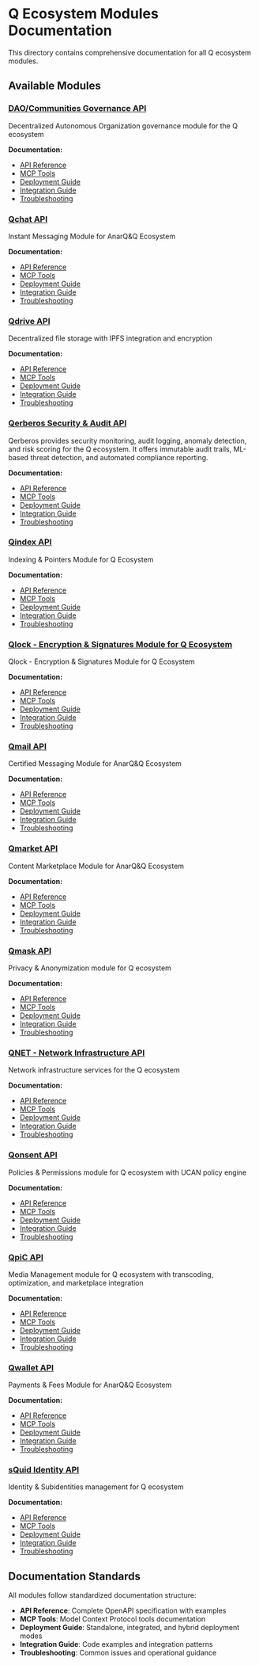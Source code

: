 # Q Ecosystem Modules Documentation

This directory contains comprehensive documentation for all Q ecosystem modules.

## Available Modules

### [DAO/Communities Governance API](./dao/README.md)

Decentralized Autonomous Organization governance module for the Q ecosystem

**Documentation:**
- [API Reference](./dao/api-reference.md)
- [MCP Tools](./dao/mcp-tools.md)
- [Deployment Guide](./dao/deployment-guide.md)
- [Integration Guide](./dao/integration-guide.md)
- [Troubleshooting](./dao/troubleshooting.md)

### [Qchat API](./qchat/README.md)

Instant Messaging Module for AnarQ&Q Ecosystem

**Documentation:**
- [API Reference](./qchat/api-reference.md)
- [MCP Tools](./qchat/mcp-tools.md)
- [Deployment Guide](./qchat/deployment-guide.md)
- [Integration Guide](./qchat/integration-guide.md)
- [Troubleshooting](./qchat/troubleshooting.md)

### [Qdrive API](./qdrive/README.md)

Decentralized file storage with IPFS integration and encryption

**Documentation:**
- [API Reference](./qdrive/api-reference.md)
- [MCP Tools](./qdrive/mcp-tools.md)
- [Deployment Guide](./qdrive/deployment-guide.md)
- [Integration Guide](./qdrive/integration-guide.md)
- [Troubleshooting](./qdrive/troubleshooting.md)

### [Qerberos Security & Audit API](./qerberos/README.md)

Qerberos provides security monitoring, audit logging, anomaly detection, and risk scoring
for the Q ecosystem. It offers immutable audit trails, ML-based threat detection,
and automated compliance reporting.


**Documentation:**
- [API Reference](./qerberos/api-reference.md)
- [MCP Tools](./qerberos/mcp-tools.md)
- [Deployment Guide](./qerberos/deployment-guide.md)
- [Integration Guide](./qerberos/integration-guide.md)
- [Troubleshooting](./qerberos/troubleshooting.md)

### [Qindex API](./qindex/README.md)

Indexing & Pointers Module for Q Ecosystem

**Documentation:**
- [API Reference](./qindex/api-reference.md)
- [MCP Tools](./qindex/mcp-tools.md)
- [Deployment Guide](./qindex/deployment-guide.md)
- [Integration Guide](./qindex/integration-guide.md)
- [Troubleshooting](./qindex/troubleshooting.md)

### [Qlock - Encryption & Signatures Module for Q Ecosystem](./qlock/README.md)

Qlock - Encryption & Signatures Module for Q Ecosystem

**Documentation:**
- [API Reference](./qlock/api-reference.md)
- [MCP Tools](./qlock/mcp-tools.md)
- [Deployment Guide](./qlock/deployment-guide.md)
- [Integration Guide](./qlock/integration-guide.md)
- [Troubleshooting](./qlock/troubleshooting.md)

### [Qmail API](./qmail/README.md)

Certified Messaging Module for AnarQ&Q Ecosystem

**Documentation:**
- [API Reference](./qmail/api-reference.md)
- [MCP Tools](./qmail/mcp-tools.md)
- [Deployment Guide](./qmail/deployment-guide.md)
- [Integration Guide](./qmail/integration-guide.md)
- [Troubleshooting](./qmail/troubleshooting.md)

### [Qmarket API](./qmarket/README.md)

Content Marketplace Module for AnarQ&Q Ecosystem

**Documentation:**
- [API Reference](./qmarket/api-reference.md)
- [MCP Tools](./qmarket/mcp-tools.md)
- [Deployment Guide](./qmarket/deployment-guide.md)
- [Integration Guide](./qmarket/integration-guide.md)
- [Troubleshooting](./qmarket/troubleshooting.md)

### [Qmask API](./qmask/README.md)

Privacy & Anonymization module for Q ecosystem

**Documentation:**
- [API Reference](./qmask/api-reference.md)
- [MCP Tools](./qmask/mcp-tools.md)
- [Deployment Guide](./qmask/deployment-guide.md)
- [Integration Guide](./qmask/integration-guide.md)
- [Troubleshooting](./qmask/troubleshooting.md)

### [QNET - Network Infrastructure API](./qnet/README.md)

Network infrastructure services for the Q ecosystem

**Documentation:**
- [API Reference](./qnet/api-reference.md)
- [MCP Tools](./qnet/mcp-tools.md)
- [Deployment Guide](./qnet/deployment-guide.md)
- [Integration Guide](./qnet/integration-guide.md)
- [Troubleshooting](./qnet/troubleshooting.md)

### [Qonsent API](./qonsent/README.md)

Policies & Permissions module for Q ecosystem with UCAN policy engine

**Documentation:**
- [API Reference](./qonsent/api-reference.md)
- [MCP Tools](./qonsent/mcp-tools.md)
- [Deployment Guide](./qonsent/deployment-guide.md)
- [Integration Guide](./qonsent/integration-guide.md)
- [Troubleshooting](./qonsent/troubleshooting.md)

### [QpiC API](./qpic/README.md)

Media Management module for Q ecosystem with transcoding, optimization, and marketplace integration

**Documentation:**
- [API Reference](./qpic/api-reference.md)
- [MCP Tools](./qpic/mcp-tools.md)
- [Deployment Guide](./qpic/deployment-guide.md)
- [Integration Guide](./qpic/integration-guide.md)
- [Troubleshooting](./qpic/troubleshooting.md)

### [Qwallet API](./qwallet/README.md)

Payments & Fees Module for AnarQ&Q Ecosystem

**Documentation:**
- [API Reference](./qwallet/api-reference.md)
- [MCP Tools](./qwallet/mcp-tools.md)
- [Deployment Guide](./qwallet/deployment-guide.md)
- [Integration Guide](./qwallet/integration-guide.md)
- [Troubleshooting](./qwallet/troubleshooting.md)

### [sQuid Identity API](./squid/README.md)

Identity & Subidentities management for Q ecosystem

**Documentation:**
- [API Reference](./squid/api-reference.md)
- [MCP Tools](./squid/mcp-tools.md)
- [Deployment Guide](./squid/deployment-guide.md)
- [Integration Guide](./squid/integration-guide.md)
- [Troubleshooting](./squid/troubleshooting.md)

## Documentation Standards

All modules follow standardized documentation structure:

- **API Reference**: Complete OpenAPI specification with examples
- **MCP Tools**: Model Context Protocol tools documentation
- **Deployment Guide**: Standalone, integrated, and hybrid deployment modes
- **Integration Guide**: Code examples and integration patterns
- **Troubleshooting**: Common issues and operational guidance

